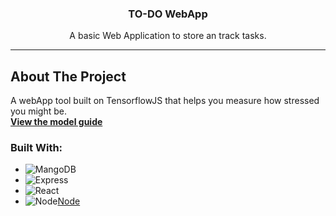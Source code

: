 <strong><h3 align="center">TO-DO WebApp</h3></strong>

  <p align="center">
    A basic Web Application to store an track tasks.
</div>

---

<!-- ABOUT THE PROJECT -->
## About The Project

A webApp tool built on TensorflowJS that helps you measure how stressed you might be.
<br><a href="https://github.com/Strestimate/strestimate.github.io/blob/main/MODEL_GUIDE.md"><strong>View the model guide</strong></a>

### Built With:

* ![MangoDB][MangoDB]
* ![Express][Express]
* ![React][React]
* ![Node][Node][Node]




<!-- MARKDOWN LINKS & IMAGES -->
<!-- https://www.markdownguide.org/basic-syntax/#reference-style-links -->
[MangoDB]: [https://img.shields.io/badge/TensorFlow-%23FF6F00.svg?style=for-the-badge&logo=TensorFlow&logoColor=white](https://img.shields.io/badge/MongoDB-4EA94B?style=for-the-badge&logo=mongodb&logoColor=white)
[Express]: [https://www.tensorflow.org/js](https://img.shields.io/badge/Express.js-404D59?style=for-the-badge)
[React]: [https://img.shields.io/badge/javascript-%23323330.svg?style=for-the-badge&logo=javascript&logoColor=%23F7DF1E](https://img.shields.io/badge/React-20232A?style=for-the-badge&logo=react&logoColor=61DAFB)
[Node]: ttps://img.shields.io/badge/Node.js-43853D?style=for-the-badge&logo=node.js&logoColor=white
